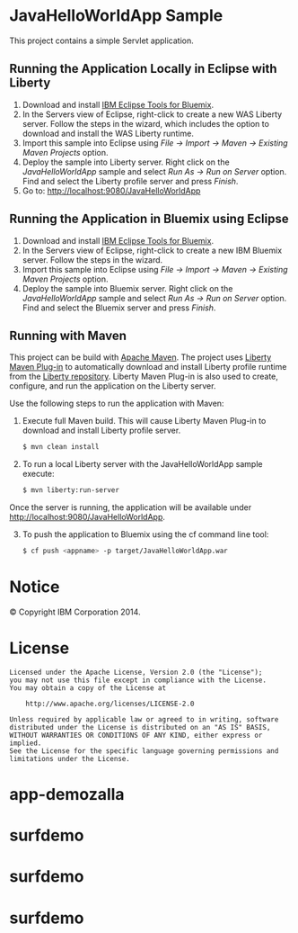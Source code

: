 JavaHelloWorldApp Sample
==============

This project contains a simple Servlet application.

## Running the Application Locally in Eclipse with Liberty

1. Download and install [IBM Eclipse Tools for Bluemix](https://developer.ibm.com/wasdev/downloads/#asset/tools-IBM_Eclipse_Tools_for_Bluemix).
2. In the Servers view of Eclipse, right-click to create a new WAS Liberty server. Follow the steps in the wizard, which includes the option to download and install the WAS Liberty runtime.
3. Import this sample into Eclipse using *File -> Import -> Maven -> Existing Maven Projects* option.
4. Deploy the sample into Liberty server. Right click on the *JavaHelloWorldApp* sample and select *Run As -> Run on Server* option. Find and select the Liberty profile server and press *Finish*. 
5. Go to: [http://localhost:9080/JavaHelloWorldApp](http://localhost:9080/JavaHelloWorldApp)

## Running the Application in Bluemix using Eclipse

1. Download and install [IBM Eclipse Tools for Bluemix](https://developer.ibm.com/wasdev/downloads/#asset/tools-IBM_Eclipse_Tools_for_Bluemix).
2. In the Servers view of Eclipse, right-click to create a new IBM Bluemix server. Follow the steps in the wizard.
3. Import this sample into Eclipse using *File -> Import -> Maven -> Existing Maven Projects* option.
4. Deploy the sample into Bluemix server. Right click on the *JavaHelloWorldApp* sample and select *Run As -> Run on Server* option. Find and select the Bluemix server and press *Finish*. 


## Running with Maven

This project can be build with [Apache Maven](http://maven.apache.org/). The project uses [Liberty Maven Plug-in][] to automatically download and install Liberty profile runtime from the [Liberty repository](https://developer.ibm.com/wasdev/downloads/). Liberty Maven Plug-in is also used to create, configure, and run the application on the Liberty server. 

Use the following steps to run the application with Maven:

1. Execute full Maven build. This will cause Liberty Maven Plug-in to download and install Liberty profile server.
    ```bash
    $ mvn clean install
    ```

2. To run a local Liberty server with the JavaHelloWorldApp sample execute:
    ```bash
    $ mvn liberty:run-server
    ```

Once the server is running, the application will be available under [http://localhost:9080/JavaHelloWorldApp](http://localhost:9080/JavaHelloWorldApp).


3. To push the application to Bluemix using the cf command line tool:
    ```bash
    $ cf push <appname> -p target/JavaHelloWorldApp.war
    ```

# Notice

© Copyright IBM Corporation 2014.

# License

```text
Licensed under the Apache License, Version 2.0 (the "License");
you may not use this file except in compliance with the License.
You may obtain a copy of the License at

    http://www.apache.org/licenses/LICENSE-2.0

Unless required by applicable law or agreed to in writing, software
distributed under the License is distributed on an "AS IS" BASIS,
WITHOUT WARRANTIES OR CONDITIONS OF ANY KIND, either express or implied.
See the License for the specific language governing permissions and
limitations under the License.
````

[Liberty Maven Plug-in]: https://github.com/WASdev/ci.maven

# app-demozalla
# surfdemo
# surfdemo
# surfdemo
